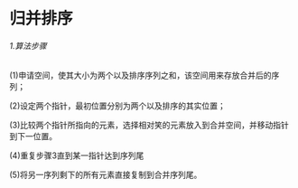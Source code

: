 # 归并排序

###### 1.算法步骤

(1)申请空间，使其大小为两个以及排序序列之和，该空间用来存放合并后的序列；

(2)设定两个指针，最初位置分别为两个以及排序的其实位置；

(3)比较两个指针所指向的元素，选择相对笑的元素放入到合并空间，并移动指针到下一位置。

(4)重复步骤3直到某一指针达到序列尾

(5)将另一序列剩下的所有元素直接复制到合并序列尾。
